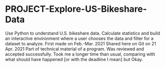 # PROJECT-Explore-US-Bikeshare-Data
Use Python to understand U.S. bikeshare data. Calculate statistics and build an interactive environment where a user chooses the data and filter for a dataset to analyze.
First made on Feb.-Mar. 2021
Shared here on Git on 21 Apr. 2021
Part of technical material of a program.
Was reviewed and accepted successfully.
Took me a longer time than usual, comparing with what should have happened [or with the deadline I mean] but Okay.
